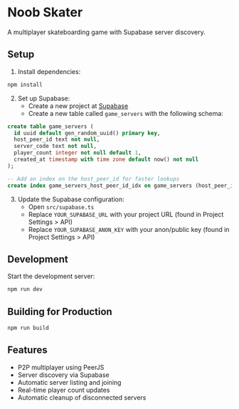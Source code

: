 # Noob Skater

A multiplayer skateboarding game with Supabase server discovery.

## Setup

1. Install dependencies:
```bash
npm install
```

2. Set up Supabase:
   - Create a new project at [Supabase](https://supabase.com)
   - Create a new table called `game_servers` with the following schema:

```sql
create table game_servers (
  id uuid default gen_random_uuid() primary key,
  host_peer_id text not null,
  server_code text not null,
  player_count integer not null default 1,
  created_at timestamp with time zone default now() not null
);

-- Add an index on the host_peer_id for faster lookups
create index game_servers_host_peer_id_idx on game_servers (host_peer_id);
```

3. Update the Supabase configuration:
   - Open `src/supabase.ts`
   - Replace `YOUR_SUPABASE_URL` with your project URL (found in Project Settings > API)
   - Replace `YOUR_SUPABASE_ANON_KEY` with your anon/public key (found in Project Settings > API)

## Development

Start the development server:

```bash
npm run dev
```

## Building for Production

```bash
npm run build
```

## Features

- P2P multiplayer using PeerJS
- Server discovery via Supabase
- Automatic server listing and joining
- Real-time player count updates
- Automatic cleanup of disconnected servers 